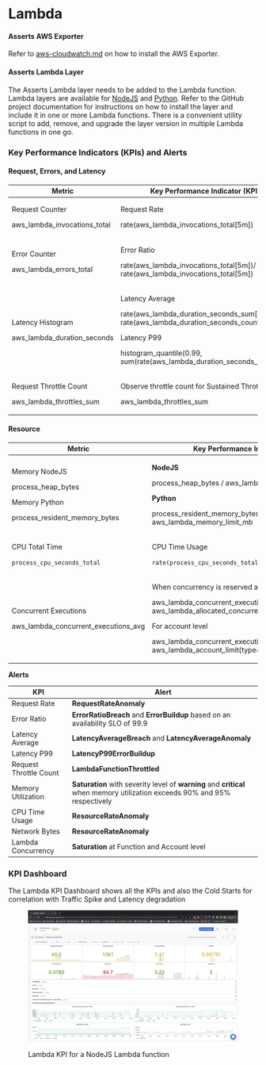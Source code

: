 # Lambda

#### **Asserts AWS Exporter**

Refer to [aws-cloudwatch.md](../../../integrations/data-source/aws-cloudwatch.md "mention") on how to install the AWS Exporter.

#### Asserts Lambda Layer

The Asserts Lambda layer needs to be added to the Lambda function. Lambda layers are available for [NodeJS](https://github.com/asserts/asserts-aws-lambda-layer-js) and [Python](https://github.com/asserts/aws-lambda-layer-python). Refer to the GitHub project documentation for instructions on how to install the layer and include it in one or more Lambda functions. There is a convenient utility script to add, remove, and upgrade the layer version in multiple Lambda functions in one go.

### Key Performance Indicators (KPIs) and Alerts

#### Request, Errors, and Latency

| **Metric**                                                   | **Key Performance Indicator (KPI)**                                                                                                                                                                                |
| ------------------------------------------------------------ | ------------------------------------------------------------------------------------------------------------------------------------------------------------------------------------------------------------------ |
| <p>Request Counter</p><p>aws_lambda_invocations_total</p>    | <p>Request Rate</p><p>rate(aws_lambda_invocations_total[5m])</p>                                                                                                                                                   |
| <p>Error Counter</p><p>aws_lambda_errors_total</p>           | <p>Error Ratio</p><p>rate(aws_lambda_invocations_total[5m])/ rate(aws_lambda_invocations_total[5m])</p>                                                                                                            |
| <p>Latency Histogram</p><p>aws_lambda_duration_seconds</p>   | <p>Latency Average</p><p>rate(aws_lambda_duration_seconds_sum[5m])/ rate(aws_lambda_duration_seconds_count[5m])</p><p>Latency P99</p><p>histogram_quantile(0.99, sum(rate(aws_lambda_duration_seconds_sum[5m])</p> |
| <p>Request Throttle Count</p><p>aws_lambda_throttles_sum</p> | <p>Observe throttle count for Sustained Throttling</p><p>aws_lambda_throttles_sum</p>                                                                                                                              |

#### Resource

| **Metric**                                                                                            | **Key Performance Indicator (KPI)**                                                                                                                                                                                                                                 |
| ----------------------------------------------------------------------------------------------------- | ------------------------------------------------------------------------------------------------------------------------------------------------------------------------------------------------------------------------------------------------------------------- |
| <p>Memory NodeJS</p><p>process_heap_bytes</p><p>Memory Python</p><p>process_resident_memory_bytes</p> | <p><strong>NodeJS</strong></p><p>process_heap_bytes / aws_lambda_memory_limit_mb</p><p><strong>Python</strong></p><p>process_resident_memory_bytes / aws_lambda_memory_limit_mb</p>                                                                                 |
| <p>CPU Total Time</p><p><code>process_cpu_seconds_total</code></p>                                    | <p>CPU Time Usage</p><p><code>rate(process_cpu_seconds_total[5m])</code></p>                                                                                                                                                                                        |
| <p>Concurrent Executions</p><p>aws_lambda_concurrent_executions_avg</p>                               | <p>When concurrency is reserved at the function level</p><p>aws_lambda_concurrent_executions_avg / aws_lambda_allocated_concurrency</p><p>For account level</p><p>aws_lambda_concurrent_executions_avg / aws_lambda_account_limit{type="concurrent_executions"}</p> |

**Alerts**

| **KPI**                | **Alert**                                                                                                                   |
| ---------------------- | --------------------------------------------------------------------------------------------------------------------------- |
| Request Rate           | **RequestRateAnomaly**                                                                                                      |
| Error Ratio            | **ErrorRatioBreach** and **ErrorBuildup** based on an availability SLO of 99.9                                              |
| Latency Average        | **LatencyAverageBreach** and **LatencyAverageAnomaly**                                                                      |
| Latency P99            | **LatencyP99ErrorBuildup**                                                                                                  |
| Request Throttle Count | **LambdaFunctionThrottled**                                                                                                 |
| Memory Utilization     | **Saturation** with severity level of **warning** and **critical** when memory utilization exceeds 90% and 95% respectively |
| CPU Time Usage         | **ResourceRateAnomaly**                                                                                                     |
| Network Bytes          | **ResourceRateAnomaly**                                                                                                     |
| Lambda Concurrency     | **Saturation** at Function and Account level                                                                                |

### KPI Dashboard

The Lambda KPI Dashboard shows all the KPIs and also the Cold Starts for correlation with Traffic Spike and Latency degradation

<figure><img src="../../../.gitbook/assets/Lambda_with_Cold_Starts.png" alt=""><figcaption><p>Lambda KPI for a NodeJS Lambda function</p></figcaption></figure>
